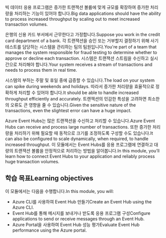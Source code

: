 <span data-ttu-id="d4986-101">빅 데이터 응용 프로그램은 증가한 트랜잭션 볼륨에 맞게 규모를 확장하여 증가한 처리량을 처리하는 기능이 있어야 합니다.</span><span class="sxs-lookup"><span data-stu-id="d4986-101">Big data applications should have the ability to process increased throughput by scaling out to meet increased transaction volumes.</span></span>

<span data-ttu-id="d4986-102">은행의 신용 카드 부서에서 근무한다고 가정합니다.</span><span class="sxs-lookup"><span data-stu-id="d4986-102">Suppose you work in the credit card department of a bank.</span></span> <span data-ttu-id="d4986-103">각 트랜잭션을 승인 또는 거부할지 결정하기 위해 사기 테스트를 담당하는 시스템을 관리하는 팀의 팀원입니다.</span><span class="sxs-lookup"><span data-stu-id="d4986-103">You're part of a team that manages the system responsible for fraud testing to determine whether to approve or decline each transaction.</span></span> <span data-ttu-id="d4986-104">시스템은 트랜잭션 스트림을 수신하고 실시간으로 처리해야 합니다.</span><span class="sxs-lookup"><span data-stu-id="d4986-104">Your system receives a stream of transactions and needs to process them in real time.</span></span>

<span data-ttu-id="d4986-105">시스템의 부하는 주말 및 휴일 중에 급증할 수 있습니다.</span><span class="sxs-lookup"><span data-stu-id="d4986-105">The load on your system can spike during weekends and holidays.</span></span> <span data-ttu-id="d4986-106">따라서 증가한 처리량을 효율적으로 정확하게 처리할 수 있어야 합니다.</span><span class="sxs-lookup"><span data-stu-id="d4986-106">It should be able to handle increased throughput efficiently and accurately.</span></span> <span data-ttu-id="d4986-107">트랜잭션의 민감한 특성을 고려하면 최소한의 오류도 큰 영향을 줄 수 있습니다.</span><span class="sxs-lookup"><span data-stu-id="d4986-107">Given the sensitive nature of the transactions, even the slightest error can have a huge impact.</span></span>

<span data-ttu-id="d4986-108">Azure Event Hubs는 많은 트랜잭션을 수신하고 처리할 수 있습니다.</span><span class="sxs-lookup"><span data-stu-id="d4986-108">Azure Event Hubs can receive and process large number of transactions.</span></span> <span data-ttu-id="d4986-109">또한 증가한 처리량을 처리하기 위해 필요할 때 동적으로 크기를 조정하도록 구성할 수도 있습니다.</span><span class="sxs-lookup"><span data-stu-id="d4986-109">It can also be configured to scale dynamically, when required, to handle increased throughput.</span></span>
<span data-ttu-id="d4986-110">이 모듈에서는 Event Hubs를 응용 프로그램에 연결하고 대량의 트랜잭션 볼륨을 안정적으로 처리하는 방법을 알아봅니다.</span><span class="sxs-lookup"><span data-stu-id="d4986-110">In this module, you’ll learn how to connect Event Hubs to your application and reliably process huge transaction volumes.</span></span>

## <a name="learning-objectives"></a><span data-ttu-id="d4986-111">학습 목표</span><span class="sxs-lookup"><span data-stu-id="d4986-111">Learning objectives</span></span>

<span data-ttu-id="d4986-112">이 모듈에서는 다음을 수행합니다.</span><span class="sxs-lookup"><span data-stu-id="d4986-112">In this module, you will:</span></span>

- <span data-ttu-id="d4986-113">Azure CLI를 사용하여 Event Hub 만들기</span><span class="sxs-lookup"><span data-stu-id="d4986-113">Create an Event Hub using the Azure CLI.</span></span>
- <span data-ttu-id="d4986-114">Event Hub를 통해 메시지를 보내거나 받도록 응용 프로그램 구성</span><span class="sxs-lookup"><span data-stu-id="d4986-114">Configure applications to send or receive messages through an Event Hub.</span></span>
- <span data-ttu-id="d4986-115">Azure Portal을 사용하여 Event Hub 성능 평가</span><span class="sxs-lookup"><span data-stu-id="d4986-115">Evaluate Event Hub performance using the Azure portal.</span></span>